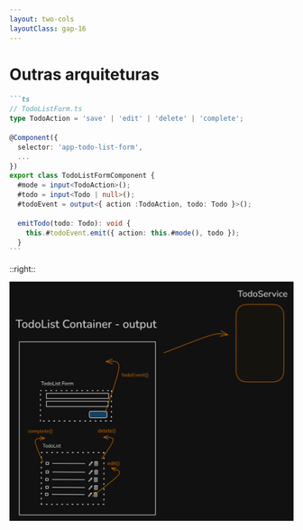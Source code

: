 ```yaml
---
layout: two-cols
layoutClass: gap-16
---
```

# Outras arquiteturas


````md magic-move
```ts
// TodoListForm.ts
type TodoAction = 'save' | 'edit' | 'delete' | 'complete';

@Component({
  selector: 'app-todo-list-form',
  ...
})
export class TodoListFormComponent {
  #mode = input<TodoAction>();
  #todo = input<Todo | null>();
  #todoEvent = output<{ action :TodoAction, todo: Todo }>();
  
  emitTodo(todo: Todo): void {
    this.#todoEvent.emit({ action: this.#mode(), todo });
  }
```
````
::right::

<img  src='../assets/todo-container-output.png' />
